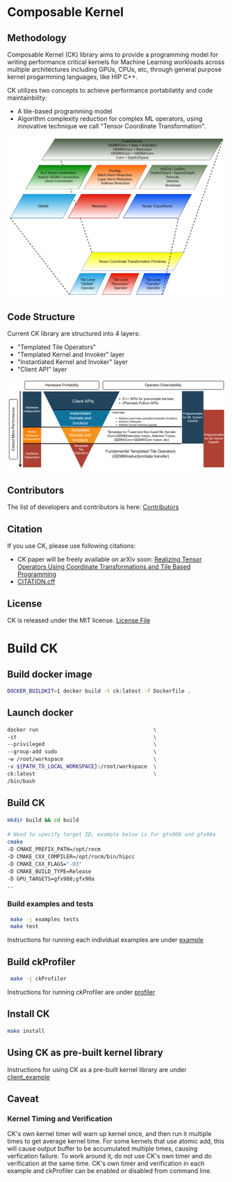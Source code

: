 # Composable Kernel

## Methodology
Composable Kernel (CK) library aims to provide a programming model for writing performance critical kernels for Machine Learning workloads across multiple architectures including GPUs, CPUs, etc, through general purpose kernel progarmming languages, like HIP C++.

CK utilizes two concepts to achieve performance portabilatity and code maintainbility:
* A tile-based programming model
* Algorithm complexity reduction for complex ML operators, using innovative technique we call "Tensor Coordinate Transformation".

![ALT](/doc/image/ck_component.png "CK Components")

## Code Structure
Current CK library are structured into 4 layers:
* "Templated Tile Operators"
* "Templated Kernel and Invoker" layer
* "Instantiated Kernel and Invoker" layer
* "Client API" layer

![ALT](/doc/image/ck_layer.png "CK Layers")

## Contributors
The list of developers and contributors is here: [Contributors](/CONTRIBUTORS.md)

## Citation
If you use CK, please use following citations:
* CK paper will be freely available on arXiv soon: [Realizing Tensor Operators Using Coordinate Transformations and Tile Based Programming](???)
* [CITATION.cff](/CITATION.cff)

## License
CK is released under the MIT license. [License File](/LICENSE)


# Build CK

## Build docker image
```bash
DOCKER_BUILDKIT=1 docker build -t ck:latest -f Dockerfile .
```

## Launch docker
```bash
docker run                                     \
-it                                            \
--privileged                                   \
--group-add sudo                               \
-w /root/workspace                             \
-v ${PATH_TO_LOCAL_WORKSPACE}:/root/workspace  \
ck:latest                                      \
/bin/bash
```

## Build CK
```bash
mkdir build && cd build

# Need to specify target ID, example below is for gfx908 and gfx90a
cmake                                                                                             \
-D CMAKE_PREFIX_PATH=/opt/rocm                                                                    \
-D CMAKE_CXX_COMPILER=/opt/rocm/bin/hipcc                                                         \
-D CMAKE_CXX_FLAGS="-O3"                                                                          \
-D CMAKE_BUILD_TYPE=Release                                                                       \
-D GPU_TARGETS=gfx908;gfx90a                                                                      \
..
```

### Build examples and tests
```bash
 make -j examples tests
 make test
```

Instructions for running each individual examples are under [example](/example)


## Build ckProfiler
```bash
 make -j ckProfiler
```
Instructions for running ckProfiler are under [profiler](/profiler)

## Install CK
```bash
make install
```

## Using CK as pre-built kernel library
Instructions for using CK as a pre-built kernel library are under [client_example](/client_example)

## Caveat
### Kernel Timing and Verification
CK's own kernel timer will warn up kernel once, and then run it multiple times
to get average kernel time. For some kernels that use atomic add, this will cause
output buffer to be accumulated multiple times, causing verfication failure.
To work around it, do not use CK's own timer and do verification at the same time.
CK's own timer and verification in each example and ckProfiler can be enabled or
disabled from command line.
